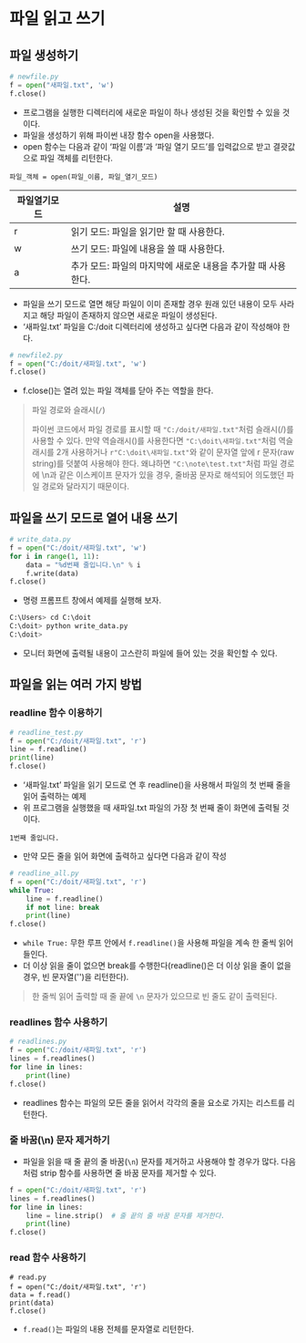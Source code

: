 # 파일 읽고 쓰기

## 파일 생성하기

```python
# newfile.py
f = open("새파일.txt", 'w')
f.close()
```

- 프로그램을 실행한 디렉터리에 새로운 파일이 하나 생성된 것을 확인할 수 있을 것이다. 
- 파일을 생성하기 위해 파이썬 내장 함수 open을 사용했다. 
- open 함수는 다음과 같이 ‘파일 이름’과 ‘파일 열기 모드’를 입력값으로 받고 결괏값으로 파일 객체를 리턴한다.

```
파일_객체 = open(파일_이름, 파일_열기_모드)
```

|파일열기모드|설명|
|---|-----|
|r|읽기 모드: 파일을 읽기만 할 때 사용한다.|
|w|쓰기 모드: 파일에 내용을 쓸 때 사용한다.|
|a|추가 모드: 파일의 마지막에 새로운 내용을 추가할 때 사용한다.|

- 파일을 쓰기 모드로 열면 해당 파일이 이미 존재할 경우 원래 있던 내용이 모두 사라지고 해당 파일이 존재하지 않으면 새로운 파일이 생성된다. 
-  ‘새파일.txt’ 파일을 C:/doit 디렉터리에 생성하고 싶다면 다음과 같이 작성해야 한다.

```python
# newfile2.py
f = open("C:/doit/새파일.txt", 'w')
f.close()
```

- f.close()는 열려 있는 파일 객체를 닫아 주는 역할을 한다.


> 파일 경로와 슬래시(<code>/</code>)
> 
> 파이썬 코드에서 파일 경로를 표시할 때 <code>"C:/doit/새파일.txt"</code>처럼 슬래시(/)를 사용할 수 있다. 만약 역슬래시(\)를 사용한다면 <code>"C:\\doit\\새파일.txt"</code>처럼 역슬래시를 2개 사용하거나 <code>r"C:\doit\새파일.txt"</code>와 같이 문자열 앞에 r 문자(raw string)를 덧붙여 사용해야 한다. 왜냐하면 <code>"C:\note\test.txt"</code>처럼 파일 경로에 \n과 같은 이스케이프 문자가 있을 경우, 줄바꿈 문자로 해석되어 의도했던 파일 경로와 달라지기 때문이다.


## 파일을 쓰기 모드로 열어 내용 쓰기

```python
# write_data.py
f = open("C:/doit/새파일.txt", 'w')
for i in range(1, 11):
    data = "%d번째 줄입니다.\n" % i
    f.write(data)
f.close()
```

- 명령 프롬프트 창에서 예제를 실행해 보자.

```python
C:\Users> cd C:\doit
C:\doit> python write_data.py
C:\doit>
```
- 모니터 화면에 출력될 내용이 고스란히 파일에 들어 있는 것을 확인할 수 있다.

## 파일을 읽는 여러 가지 방법

### readline 함수 이용하기

```python
# readline_test.py
f = open("C:/doit/새파일.txt", 'r')
line = f.readline()
print(line)
f.close()
```

- ‘새파일.txt’ 파일을 읽기 모드로 연 후 readline()을 사용해서 파일의 첫 번째 줄을 읽어 출력하는 예제
- 위 프로그램을 실행했을 때 새파일.txt 파일의 가장 첫 번째 줄이 화면에 출력될 것이다.

```
1번째 줄입니다.
```

- 만약 모든 줄을 읽어 화면에 출력하고 싶다면 다음과 같이 작성

```python
# readline_all.py
f = open("C:/doit/새파일.txt", 'r')
while True:
    line = f.readline()
    if not line: break
    print(line)
f.close()
```

- <code>while True:</code> 무한 루프 안에서 <code>f.readline()</code>을 사용해 파일을 계속 한 줄씩 읽어 들인다. 
- 더 이상 읽을 줄이 없으면 break를 수행한다(readline()은 더 이상 읽을 줄이 없을 경우, 빈 문자열('')을 리턴한다).

> 한 줄씩 읽어 출력할 때 줄 끝에 <code>\n</code> 문자가 있으므로 빈 줄도 같이 출력된다.

### readlines 함수 사용하기

```python
# readlines.py
f = open("C:/doit/새파일.txt", 'r')
lines = f.readlines()
for line in lines:
    print(line)
f.close()
```

- readlines 함수는 파일의 모든 줄을 읽어서 각각의 줄을 요소로 가지는 리스트를 리턴한다. 

### 줄 바꿈(\n) 문자 제거하기

- 파일을 읽을 때 줄 끝의 줄 바꿈(<code>\n</code>) 문자를 제거하고 사용해야 할 경우가 많다. 다음처럼 strip 함수를 사용하면 줄 바꿈 문자를 제거할 수 있다.

```python
f = open("C:/doit/새파일.txt", 'r')
lines = f.readlines()
for line in lines:
    line = line.strip()  # 줄 끝의 줄 바꿈 문자를 제거한다.
    print(line)
f.close()
```

### read 함수 사용하기

```properties
# read.py
f = open("C:/doit/새파일.txt", 'r')
data = f.read()
print(data)
f.close()
```
- <code>f.read()</code>는 파일의 내용 전체를 문자열로 리턴한다. 

